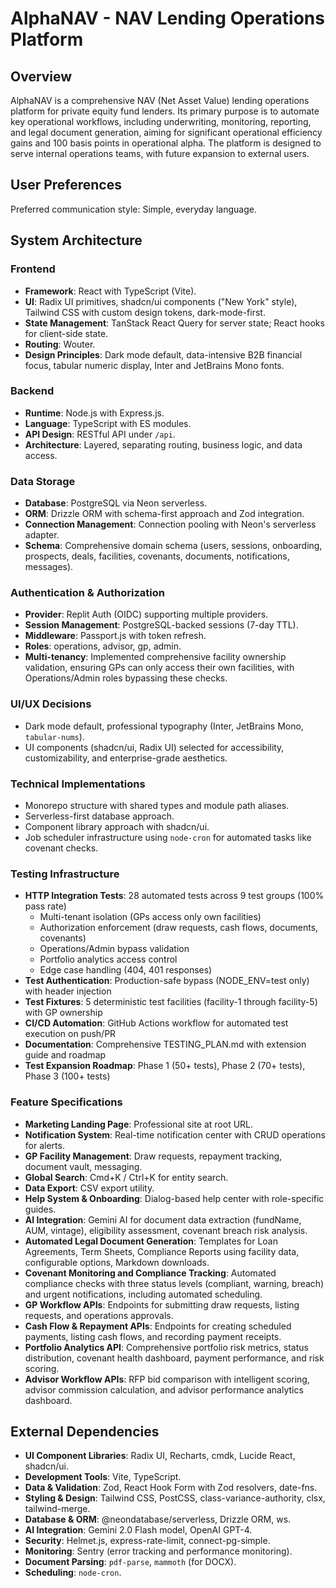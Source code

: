# AlphaNAV - NAV Lending Operations Platform

## Overview
AlphaNAV is a comprehensive NAV (Net Asset Value) lending operations platform for private equity fund lenders. Its primary purpose is to automate key operational workflows, including underwriting, monitoring, reporting, and legal document generation, aiming for significant operational efficiency gains and 100 basis points in operational alpha. The platform is designed to serve internal operations teams, with future expansion to external users.

## User Preferences
Preferred communication style: Simple, everyday language.

## System Architecture

### Frontend
- **Framework**: React with TypeScript (Vite).
- **UI**: Radix UI primitives, shadcn/ui components ("New York" style), Tailwind CSS with custom design tokens, dark-mode-first.
- **State Management**: TanStack React Query for server state; React hooks for client-side state.
- **Routing**: Wouter.
- **Design Principles**: Dark mode default, data-intensive B2B financial focus, tabular numeric display, Inter and JetBrains Mono fonts.

### Backend
- **Runtime**: Node.js with Express.js.
- **Language**: TypeScript with ES modules.
- **API Design**: RESTful API under `/api`.
- **Architecture**: Layered, separating routing, business logic, and data access.

### Data Storage
- **Database**: PostgreSQL via Neon serverless.
- **ORM**: Drizzle ORM with schema-first approach and Zod integration.
- **Connection Management**: Connection pooling with Neon's serverless adapter.
- **Schema**: Comprehensive domain schema (users, sessions, onboarding, prospects, deals, facilities, covenants, documents, notifications, messages).

### Authentication & Authorization
- **Provider**: Replit Auth (OIDC) supporting multiple providers.
- **Session Management**: PostgreSQL-backed sessions (7-day TTL).
- **Middleware**: Passport.js with token refresh.
- **Roles**: operations, advisor, gp, admin.
- **Multi-tenancy**: Implemented comprehensive facility ownership validation, ensuring GPs can only access their own facilities, with Operations/Admin roles bypassing these checks.

### UI/UX Decisions
- Dark mode default, professional typography (Inter, JetBrains Mono, `tabular-nums`).
- UI components (shadcn/ui, Radix UI) selected for accessibility, customizability, and enterprise-grade aesthetics.

### Technical Implementations
- Monorepo structure with shared types and module path aliases.
- Serverless-first database approach.
- Component library approach with shadcn/ui.
- Job scheduler infrastructure using `node-cron` for automated tasks like covenant checks.

### Testing Infrastructure
- **HTTP Integration Tests**: 28 automated tests across 9 test groups (100% pass rate)
  - Multi-tenant isolation (GPs access only own facilities)
  - Authorization enforcement (draw requests, cash flows, documents, covenants)
  - Operations/Admin bypass validation
  - Portfolio analytics access control
  - Edge case handling (404, 401 responses)
- **Test Authentication**: Production-safe bypass (NODE_ENV=test only) with header injection
- **Test Fixtures**: 5 deterministic test facilities (facility-1 through facility-5) with GP ownership
- **CI/CD Automation**: GitHub Actions workflow for automated test execution on push/PR
- **Documentation**: Comprehensive TESTING_PLAN.md with extension guide and roadmap
- **Test Expansion Roadmap**: Phase 1 (50+ tests), Phase 2 (70+ tests), Phase 3 (100+ tests)

### Feature Specifications
- **Marketing Landing Page**: Professional site at root URL.
- **Notification System**: Real-time notification center with CRUD operations for alerts.
- **GP Facility Management**: Draw requests, repayment tracking, document vault, messaging.
- **Global Search**: Cmd+K / Ctrl+K for entity search.
- **Data Export**: CSV export utility.
- **Help System & Onboarding**: Dialog-based help center with role-specific guides.
- **AI Integration**: Gemini AI for document data extraction (fundName, AUM, vintage), eligibility assessment, covenant breach risk analysis.
- **Automated Legal Document Generation**: Templates for Loan Agreements, Term Sheets, Compliance Reports using facility data, configurable options, Markdown downloads.
- **Covenant Monitoring and Compliance Tracking**: Automated compliance checks with three status levels (compliant, warning, breach) and urgent notifications, including automated scheduling.
- **GP Workflow APIs**: Endpoints for submitting draw requests, listing requests, and operations approvals.
- **Cash Flow & Repayment APIs**: Endpoints for creating scheduled payments, listing cash flows, and recording payment receipts.
- **Portfolio Analytics API**: Comprehensive portfolio risk metrics, status distribution, covenant health dashboard, payment performance, and risk scoring.
- **Advisor Workflow APIs**: RFP bid comparison with intelligent scoring, advisor commission calculation, and advisor performance analytics dashboard.

## External Dependencies

- **UI Component Libraries**: Radix UI, Recharts, cmdk, Lucide React, shadcn/ui.
- **Development Tools**: Vite, TypeScript.
- **Data & Validation**: Zod, React Hook Form with Zod resolvers, date-fns.
- **Styling & Design**: Tailwind CSS, PostCSS, class-variance-authority, clsx, tailwind-merge.
- **Database & ORM**: @neondatabase/serverless, Drizzle ORM, ws.
- **AI Integration**: Gemini 2.0 Flash model, OpenAI GPT-4.
- **Security**: Helmet.js, express-rate-limit, connect-pg-simple.
- **Monitoring**: Sentry (error tracking and performance monitoring).
- **Document Parsing**: `pdf-parse`, `mammoth` (for DOCX).
- **Scheduling**: `node-cron`.